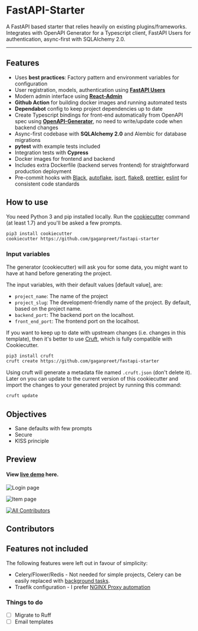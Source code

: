 # FastAPI-Starter

A FastAPI based starter that relies heavily on existing plugins/frameworks. Integrates with OpenAPI Generator for a Typescript client, FastAPI Users for authentication, async-first with SQLAlchemy 2.0.

---

## Features

- Uses **best practices**: Factory pattern and environment variables for configuration
- User registration, models, authentication using [**FastAPI Users**](https://github.com/fastapi-users/fastapi-users)
- Modern admin interface using [**React-Admin**](https://marmelab.com/react-admin/)
- **Github Action** for building docker images and running automated tests
- **Dependabot** config to keep project dependencies up to date
- Create Typescript bindings for front-end automatically from OpenAPI spec using [**OpenAPI-Generator**](https://github.com/OpenAPITools/openapi-generator/), no need to write/update code when backend changes
- Async-first codebase with **SQLAlchemy 2.0** and Alembic for database migrations
- **pytest** with example tests included
- Integration tests with **Cypress**
- Docker images for frontend and backend
- Includes extra Dockerfile (backend serves frontend) for straightforward production deployment
- Pre-commit hooks with [Black](https://github.com/psf/black), [autoflake](https://github.com/PyCQA/autoflake), [isort](https://github.com/pycqa/isort), [flake8](https://github.com/PyCQA/flake8), [prettier](https://github.com/prettier/prettier), [eslint](https://github.com/eslint/eslint) for consistent code standards


## How to use

You need Python 3 and pip installed locally. Run the [cookiecutter](https://cookiecutter.readthedocs.io) command (at least 1.7) and you'll be asked a few prompts.

```bash
pip3 install cookiecutter
cookiecutter https://github.com/gaganpreet/fastapi-starter
```

### Input variables

The generator (cookiecutter) will ask you for some data, you might want to have at hand before generating the project.

The input variables, with their default values [default value], are:

* `project_name`: The name of the project
* `project_slug`: The development-friendly name of the project. By default, based on the project name.
* `backend_port`: The backend port on the localhost.
* `front_end_port`: The frontend port on the localhost.


If you want to keep up to date with upstream changes (i.e. changes in this template), then it's better to use [Cruft](https://cruft.github.io/cruft/), which is fully compatible with Cookiecutter.

```bash
pip3 install cruft
cruft create https://github.com/gaganpreet/fastapi-starter
```

Using cruft will generate a metadata file named `.cruft.json` (don't delete it). Later on you can update to the current version of this cookiecutter and import the changes to your generated project by running this command:

```bash
cruft update
```

## Objectives

- Sane defaults with few prompts
- Secure
- KISS principle

## Preview

#### View [live demo](https://demo-project-fastapi-starter.fly.dev) here.

![Login page](assets/login.png)

![Item page](assets/items.png)


[![All Contributors](https://img.shields.io/github/all-contributors/gaganpreet/fastapi-starter?color=ee8449&style=flat-square)](#contributors)

## Contributors

<!-- ALL-CONTRIBUTORS-LIST:START - Do not remove or modify this section -->
<!-- prettier-ignore-start -->
<!-- markdownlint-disable -->

<!-- markdownlint-restore -->
<!-- prettier-ignore-end -->

<!-- ALL-CONTRIBUTORS-LIST:END -->


## Features not included

The following features were left out in favour of simplicity:

- Celery/Flower/Redis - Not needed for simple projects, Celery can be easily replaced with [background tasks](https://fastapi.tiangolo.com/tutorial/background-tasks/).
- Traefik configuration - I prefer [NGINX Proxy automation](https://github.com/evertramos/nginx-proxy-automation)

### Things to do

- [ ] Migrate to Ruff
- [ ] Email templates
